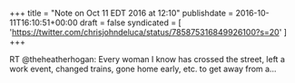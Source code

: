 +++
title = "Note on Oct 11 EDT 2016 at 12:10"
publishdate = 2016-10-11T16:10:51+00:00
draft = false
syndicated = [ 'https://twitter.com/chrisjohndeluca/status/785875316849926100?s=20' ]
+++

RT @theheatherhogan: Every woman I know has crossed the street, left a work event, changed trains, gone home early, etc. to get away from a…
